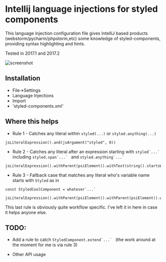 # Intellij language injections for styled components

This language injection configuration file gives IntelliJ based products (webstorm/pycharm/phpstorm,etc) some knowledge of styled-components, providing syntax highlighting and hints.

Tested in 2017.1 and 2017.2

![screenshot](https://i.imgur.com/l1ujjeD.png)

## Installation
- File->Settings
- Language Injections
- Import
- 'styled-components.xml'



## Where this helps


- Rule 1 - Catches any literal within `styled(...)` or `styled.anything(...)`

```
jsLiteralExpression().and(jsArgument("styled", 0))
```


- Rule 2 - Catches any literal after an expression starting with ``styled`...` `` including ``styled.span`...` `` and ``styled.anything`...` ``

```
jsLiteralExpression().withParent(psiElement().withText(string().startsWith("styled")))
```


- Rule 3 - Fallback case that matches any literal who's variable name starts with `Styled` as in 

```const StyledCoolComponent = whatever`...` ```

```
jsLiteralExpression().withParent(psiElement().withParent(psiElement().withText(string().startsWith("Styled"))))
```

This last rule is obviously quite workflow specific. I've left it in here in case it helps anyone else.


## TODO:

- Add a rule to catch ``StyledComponent.extend`...` `` 
(the work around at the moment for me is via rule 3)

- Other API usage